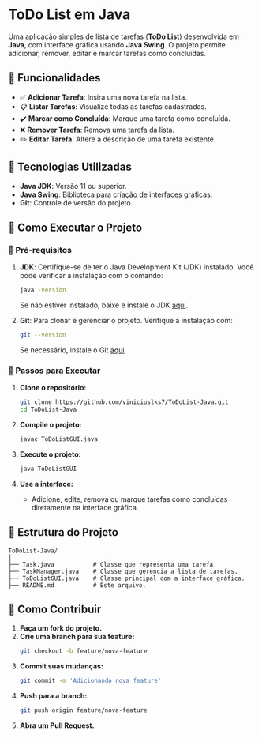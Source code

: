 # ToDo List em Java

Uma aplicação simples de lista de tarefas (**ToDo List**) desenvolvida em **Java**, com interface gráfica usando **Java Swing**. O projeto permite adicionar, remover, editar e marcar tarefas como concluídas.

## 📌 Funcionalidades

- ✅ **Adicionar Tarefa**: Insira uma nova tarefa na lista.
- 📋 **Listar Tarefas**: Visualize todas as tarefas cadastradas.
- ✔️ **Marcar como Concluída**: Marque uma tarefa como concluída.
- ❌ **Remover Tarefa**: Remova uma tarefa da lista.
- ✏️ **Editar Tarefa**: Altere a descrição de uma tarefa existente.

## 🔧 Tecnologias Utilizadas

- **Java JDK**: Versão 11 ou superior.
- **Java Swing**: Biblioteca para criação de interfaces gráficas.
- **Git**: Controle de versão do projeto.

## 🚀 Como Executar o Projeto

### 📌 Pré-requisitos

1. **JDK**: Certifique-se de ter o Java Development Kit (JDK) instalado. Você pode verificar a instalação com o comando:
   ```bash
   java -version
   ```
   Se não estiver instalado, baixe e instale o JDK [aqui](https://www.oracle.com/java/technologies/javase-downloads.html).

2. **Git**: Para clonar e gerenciar o projeto. Verifique a instalação com:
   ```bash
   git --version
   ```
   Se necessário, instale o Git [aqui](https://git-scm.com/downloads).

### 📌 Passos para Executar

1. **Clone o repositório:**
   ```bash
   git clone https://github.com/viniciuslks7/ToDoList-Java.git
   cd ToDoList-Java
   ```

2. **Compile o projeto:**
   ```bash
   javac ToDoListGUI.java
   ```

3. **Execute o projeto:**
   ```bash
   java ToDoListGUI
   ```

4. **Use a interface:**
   - Adicione, edite, remova ou marque tarefas como concluídas diretamente na interface gráfica.

## 📂 Estrutura do Projeto
```
ToDoList-Java/
│
├── Task.java           # Classe que representa uma tarefa.
├── TaskManager.java    # Classe que gerencia a lista de tarefas.
├── ToDoListGUI.java    # Classe principal com a interface gráfica.
├── README.md           # Este arquivo.
```

## 🤝 Como Contribuir

1. **Faça um fork do projeto.**
2. **Crie uma branch para sua feature:**
   ```bash
   git checkout -b feature/nova-feature
   ```
3. **Commit suas mudanças:**
   ```bash
   git commit -m 'Adicionando nova feature'
   ```
4. **Push para a branch:**
   ```bash
   git push origin feature/nova-feature
   ```
5. **Abra um Pull Request.**
